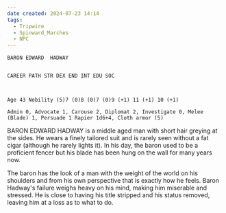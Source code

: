 ```yaml
---
date created: 2024-07-23 14:14
tags:
  - Tripwire
  - Spinward_Marches
  - NPC
---
```


```
BARON EDWARD  HADWAY


CAREER PATH STR DEX END INT EDU SOC



Age 43 Nobility (5)7 (0)8 (0)7 (0)9 (+1) 11 (+1) 10 (+1)

Admin 0, Advocate 1, Carouse 2, Diplomat 2, Investigate 0, Melee (Blade) 1, Persuade 1 Rapier 1d6+4, Cloth armor (5)
```

 BARON EDWARD  HADWAY is a middle aged man with short hair greying at the sides. He wears a finely tailored suit and is rarely seen without a fat cigar (although he rarely lights it). In his day, the baron used to be a proficient fencer but his blade has been hung on the wall for many years now.

The baron has the look of a man with the weight of the world on his shoulders and from his own perspective that is exactly how he feels. Baron Hadway's failure weighs heavy on his mind, making him miserable and stressed. He is close to having his title stripped and his status removed, leaving him at a loss as to what to do.

